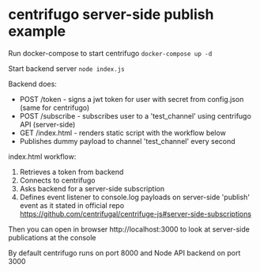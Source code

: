 # centrifugo server-side publish example

Run docker-compose to start centrifugo
```docker-compose up -d```

Start backend server
```node index.js```

Backend does:
- POST /token - signs a jwt token for user with secret from config.json (same for centrifugo)
- POST /subscribe - subscribes user to a 'test_channel' using centrifugo API (server-side)
- GET /index.html - renders static script with the workflow below
- Publishes dummy payload to channel 'test_channel' every second

index.html workflow:
1. Retrieves a token from backend
2. Connects to centrifugo
3. Asks backend for a server-side subscription
4. Defines event listener to console.log payloads on server-side 'publish' event as it stated in official repo
https://github.com/centrifugal/centrifuge-js#server-side-subscriptions

Then you can open in browser http://localhost:3000 to look at server-side publications at the console

By default centrifugo runs on port 8000 and Node API backend on port 3000
